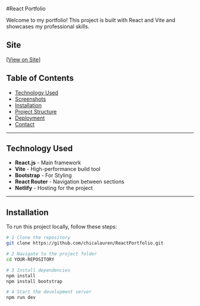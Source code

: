 #React Portfolio

Welcome to my portfolio! This project is built with React and Vite and showcases my professional skills.

## **Site**
[[View on Site]([url](https://lbreactportfolio.netlify.app/))] 

## **Table of Contents**
- [Technology Used](#-technologies-used)
- [Screenshots](#-screenshots)
- [Installation](#-installation)
- [Project Structure](#-project-structure)
- [Deployment](#-deployment)
- [Contact](#-contact)

---

## **Technology Used**
- **React.js** - Main framework
- **Vite** - High-performance build tool
- **Bootstrap** - For Styling
- **React Router** - Navigation between sections
- **Netlify** - Hosting for the project


---

## **Installation**
To run this project locally, follow these steps:

```bash
# 1️ Clone the repository
git clone https://github.com/chicalauren/ReactPortfolio.git

# 2 Navigate to the project folder
cd YOUR-REPOSITORY

# 3 Install dependencies
npm install
npm install bootstrap

# 4 Start the development server
npm run dev
